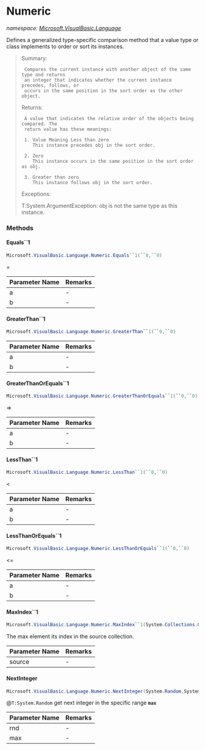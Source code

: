 ﻿# Numeric
_namespace: <a href="#" onClick="load('/docs/Microsoft.VisualBasic.Language/index.md')">Microsoft.VisualBasic.Language</a>_

Defines a generalized type-specific comparison method that a value type or class
 implements to order or sort its instances.

> 
> 
>  Summary:
> 
>      Compares the current instance with another object of the same type and returns
>      an integer that indicates whether the current instance precedes, follows, or
>      occurs in the same position in the sort order as the other object.
> 
>  Returns:
> 
>      A value that indicates the relative order of the objects being compared. The
>      return value has these meanings:
> 
>      1. Value Meaning Less than zero
>         This instance precedes obj in the sort order.
> 
>      2. Zero
>         This instance occurs in the same position in the sort order as obj.
> 
>      3. Greater than zero
>         This instance follows obj in the sort order.
> 
>  Exceptions:
> 
>    T:System.ArgumentException:
>      obj is not the same type as this instance.
>  


### Methods

#### Equals``1
```csharp
Microsoft.VisualBasic.Language.Numeric.Equals``1(``0,``0)
```
=

|Parameter Name|Remarks|
|--------------|-------|
|a|-|
|b|-|


#### GreaterThan``1
```csharp
Microsoft.VisualBasic.Language.Numeric.GreaterThan``1(``0,``0)
```
>

|Parameter Name|Remarks|
|--------------|-------|
|a|-|
|b|-|


#### GreaterThanOrEquals``1
```csharp
Microsoft.VisualBasic.Language.Numeric.GreaterThanOrEquals``1(``0,``0)
```
=>

|Parameter Name|Remarks|
|--------------|-------|
|a|-|
|b|-|


#### LessThan``1
```csharp
Microsoft.VisualBasic.Language.Numeric.LessThan``1(``0,``0)
```
<

|Parameter Name|Remarks|
|--------------|-------|
|a|-|
|b|-|


#### LessThanOrEquals``1
```csharp
Microsoft.VisualBasic.Language.Numeric.LessThanOrEquals``1(``0,``0)
```
<=

|Parameter Name|Remarks|
|--------------|-------|
|a|-|
|b|-|


#### MaxIndex``1
```csharp
Microsoft.VisualBasic.Language.Numeric.MaxIndex``1(System.Collections.Generic.IEnumerable{``0})
```
The max element its index in the source collection.

|Parameter Name|Remarks|
|--------------|-------|
|source|-|


#### NextInteger
```csharp
Microsoft.VisualBasic.Language.Numeric.NextInteger(System.Random,System.Int32)
```
@``T:System.Random`` get next integer in the specific range **`max`**

|Parameter Name|Remarks|
|--------------|-------|
|rnd|-|
|max|-|



